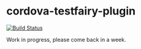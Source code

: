 # cordova-testfairy-plugin

[![Build Status](https://travis-ci.org/testfairy/testfairy-cordova-plugin.svg?branch=master)](https://travis-ci.org/testfairy/testfairy-cordova-plugin)

Work in progress, please come back in a week.
